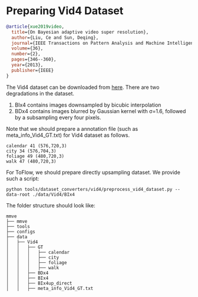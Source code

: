 # Preparing Vid4 Dataset

<!-- [DATASET] -->

```bibtex
@article{xue2019video,
  title={On Bayesian adaptive video super resolution},
  author={Liu, Ce and Sun, Deqing},
  journal={IEEE Transactions on Pattern Analysis and Machine Intelligence},
  volume={36},
  number={2},
  pages={346--360},
  year={2013},
  publisher={IEEE}
}
```

The Vid4 dataset can be downloaded from [here](https://drive.google.com/file/d/1ZuvNNLgR85TV_whJoHM7uVb-XW1y70DW/view?usp=sharing). There are two degradations in the dataset.

1. BIx4 contains images downsampled by bicubic interpolation
2. BDx4 contains images blurred by Gaussian kernel with σ=1.6, followed by a subsampling every four pixels.

Note that we should prepare a annotation file (such as meta_info_Vid4_GT.txt) for Vid4 dataset as follows.

```text
calendar 41 (576,720,3)
city 34 (576,704,3)
foliage 49 (480,720,3)
walk 47 (480,720,3)
```

For ToFlow, we should prepare directly upsampling dataset. We provide such a script:

```shell
python tools/dataset_converters/vid4/preprocess_vid4_dataset.py --data-root ./data/Vid4/BIx4
```

The folder structure should look like:

```text
mmve
├── mmve
├── tools
├── configs
├── data
│   ├── Vid4
│   │   ├── GT
│   │   │   ├── calendar
│   │   │   ├── city
│   │   │   ├── foliage
│   │   │   ├── walk
│   │   ├── BDx4
│   │   ├── BIx4
│   │   ├── BIx4up_direct
│   │   ├── meta_info_Vid4_GT.txt
```
